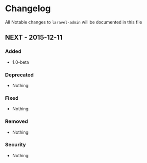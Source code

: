 # Changelog

All Notable changes to `laravel-admin` will be documented in this file

## NEXT - 2015-12-11

### Added
- 1.0-beta

### Deprecated
- Nothing

### Fixed
- Nothing

### Removed
- Nothing

### Security
- Nothing
